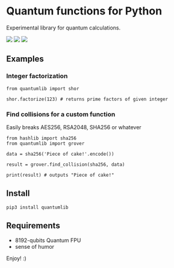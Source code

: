 # Quantum functions for Python

Experimental library for quantum calculations.

<img src="https://img.shields.io/pypi/v/quantumlib.svg" />
<img src="https://img.shields.io/badge/license-MIT-green.svg" />
<img src="https://img.shields.io/badge/python-3.5%20%7C%203.6%20%7C%203.7-blue.svg" />

## Examples

### Integer factorization

```python3
from quantumlib import shor

shor.factorize(123) # returns prime factors of given integer
```

### Find collisions for a custom function

Easily breaks AES256, RSA2048, SHA256 or whatever

```python3
from hashlib import sha256
from quantumlib import grover

data = sha256('Piece of cake!'.encode())

result = grover.find_collision(sha256, data)

print(result) # outputs "Piece of cake!"
```

## Install

```
pip3 install quantumlib
```

## Requirements

* 8192-qubits Quantum FPU
* sense of humor

Enjoy! :)
